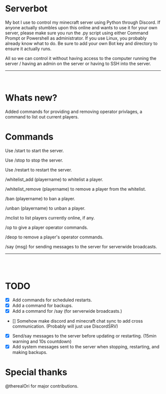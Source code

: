 # Serverbot
My bot I use to control my minecraft server using Python through Discord.
If anyone actually stumbles upon this online and wants to use it for your own server, please make sure you run the .py script using either Command Prompt or Powershell as administrator.
If you use Linux, you probably already know what to do.
Be sure to add your own Bot key and directory to ensure it actually runs.

All so we can control it without having access to the computer running the server / having an admin on the server or having to SSH into the server.
__ __

<br>

# Whats new? 
Added commands for providing and removing operator privlages, a command to list out current players.

# Commands
Use /start to start the server.

Use /stop to stop the server.

Use /restart to restart the server.

/whitelist_add (playername) to whitelist a player.

/whitelist_remove (playername) to remove a player from the whitelist.

/ban (playername) to ban a player.

/unban (playername) to unban a player.

/mclist to list players currently online, if any.

/op to give a player operator commands.

/deop to remove a player's operator commands. 

/say {msg} for sending messages to the server for serverwide broadcasts.
__ __

<br>
<br>

# TODO
  - [x] Add commands for scheduled restarts.
  - [x] Add a command for backups.
  - [x] Add a command for /say (for serverwide broadcasts.)
  - [] Somehow make discord and minecraft chat sync to add cross communication. (Probably will just use DiscordSRV)
  - [x] Send/say messages to the server before updating or restarting. (15min warning and 10s countdown)
  - [x] Add system messages sent to the server when stopping, restarting, and making backups.

# Special thanks
@therealOri for major contributions. 
